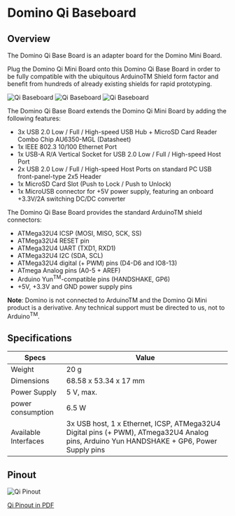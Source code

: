 Domino Qi Baseboard
================

Overview
------------

The Domino Qi Base Board is an adapter board for the Domino Mini Board.

Plug the Domino Qi Mini Board onto this Domino Qi Base Board in order to be fully compatible with the ubiquitous ArduinoTM Shield form factor and benefit from hundreds of already existing shields for rapid prototyping.

![Qi Baseboard](https://static.gl-inet.com/docs/router/en/2/domino/qi/src/qi_base1.jpg)
![Qi Baseboard](https://static.gl-inet.com/docs/router/en/2/domino/qi/src/qi_base2.jpg)
![Qi Baseboard](https://static.gl-inet.com/docs/router/en/2/domino/qi/src/qi_base3.jpg)

The Domino Qi Base Board extends the Domino Qi Mini Board by adding the following features:

* 3x USB 2.0 Low / Full / High-speed USB Hub + MicroSD Card Reader Combo Chip AU6350-MGL (Datasheet)
* 1x IEEE 802.3 10/100 Ethernet Port
* 1x USB-A R/A Vertical Socket for USB 2.0 Low / Full / High-speed Host Port
* 2x USB 2.0 Low / Full / High-speed Host Ports on standard PC USB front-panel-type 2x5 Header
* 1x MicroSD Card Slot (Push to Lock / Push to Unlock)
* 1x MicroUSB connector for +5V power supply, featuring an onboard +3.3V/2A switching DC/DC converter

The Domino Qi Base Board provides the standard ArduinoTM shield connectors:

* ATMega32U4 ICSP (MOSI, MISO, SCK, SS)
* ATMega32U4 RESET pin
* ATMega32U4 UART (TXD1, RXD1)
* ATMega32U4 I2C (SDA, SCL)
* ATMega32U4 digital (+ PWM) pins (D4-D6 and IO8-13)
* ATmega Analog pins (A0-5 + AREF)
* Arduino Yun<sup>TM</sup>-compatible pins (HANDSHAKE, GP6)
* +5V, +3.3V and GND power supply pins

**Note**: Domino is not connected to ArduinoTM and the Domino Qi Mini product is a derivative. Any technical support must be directed to us, not to Arduino<sup>TM</sup>.

Specifications
---------------------

Specs | Value
----------|----------
Weight | 20 g 
Dimensions | 68.58 x 53.34 x 17 mm 
Power Supply | 5 V, max. 
power consumption | 6.5 W
Available Interfaces | 3x USB host, 1 x Ethernet, ICSP, ATMega32U4 Digital pins (+ PWM), ATmega32U4 Analog pins, Arduino Yun HANDSHAKE + GP6, Power Supply pins


Pinout
-------------

![Qi Pinout](https://static.gl-inet.com/docs/router/en/2/domino/qi/src/qi_pinout.jpg)

[Qi Pinout in PDF](https://static.gl-inet.com/docs/router/en/2/domino/qi/src/Domino-Qi-Pinout.pdf)
